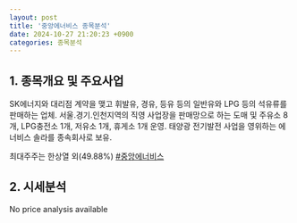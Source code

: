 ```yaml
---
layout: post
title: '중앙에너비스 종목분석'
date: 2024-10-27 21:20:23 +0900
categories: 종목분석
---
```


## 1. 종목개요 및 주요사업

SK에너지와 대리점 계약을 맺고 휘발유, 경유, 등유 등의 일반유와 LPG 등의 석유류를 판매하는 업체. 서울.경기.인천지역의 직영 사업장을 판매망으로 하는 도매 및 주유소 8개, LPG충전소 1개, 저유소 1개, 휴게소 1개 운영. 태양광 전기발전 사업을 영위하는 에너비스 솔라를 종속회사로 보유.

최대주주는 한상열 외(49.88%)
[#중앙에너비스](#)

## 2. 시세분석

No price analysis available
